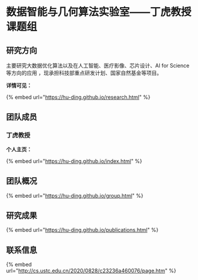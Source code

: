 # 数据智能与几何算法实验室——丁虎教授课题组

## 研究方向

主要研究大数据优化算法以及在人工智能、医疗影像、芯片设计、AI for Science 等方向的应用 ，现承担科技部重点研发计划、国家自然基金等项目。

**详情可见：**

{% embed url="https://hu-ding.github.io/research.html" %}

## 团队成员

### **丁虎教授**

**个人主页：**

{% embed url="https://hu-ding.github.io/index.html" %}

## 团队概况

{% embed url="https://hu-ding.github.io/group.html" %}

## 研究成果

{% embed url="https://hu-ding.github.io/publications.html" %}

## 联系信息

{% embed url="http://cs.ustc.edu.cn/2020/0828/c23236a460076/page.htm" %}

